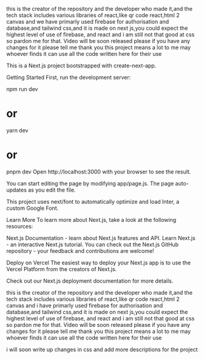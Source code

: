 this is the creator of the repository and the developer who made it,and the tech stack includes various libraries of react,like qr code react,html 2 canvas and we have primarly used firebase for authorisation and database,and tailwind css,and it is made on next js,you could expect the highest level of use of firebase, and react and i am still not that good at css so pardon me for that.
Video will be soon released
please if you have any changes for it please tell me
thank you this project means a lot to me
may whoever finds it can use all the code written here for their use



This is a Next.js project bootstrapped with create-next-app.

Getting Started
First, run the development server:

npm run dev
# or
yarn dev
# or
pnpm dev
Open http://localhost:3000 with your browser to see the result.

You can start editing the page by modifying app/page.js. The page auto-updates as you edit the file.

This project uses next/font to automatically optimize and load Inter, a custom Google Font.

Learn More
To learn more about Next.js, take a look at the following resources:

Next.js Documentation - learn about Next.js features and API.
Learn Next.js - an interactive Next.js tutorial.
You can check out the Next.js GitHub repository - your feedback and contributions are welcome!

Deploy on Vercel
The easiest way to deploy your Next.js app is to use the Vercel Platform from the creators of Next.js.

Check out our Next.js deployment documentation for more details.

this is the creator of the repository and the developer who made it,and the tech stack includes various libraries of react,like qr code react,html 2 canvas and i have primarly used firebase for authorisation and database,and tailwind css,and it is made on next js,you could expect the highest level of use of firebase, and react and i am still not that good at css so pardon me for that. Video will be soon released please if you have any changes for it please tell me thank you this project means a lot to me may whoever finds it can use all the code written here for their use



i will soon write up changes in css and add more descriptions for the project 
